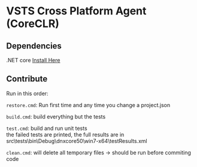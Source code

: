 # VSTS Cross Platform Agent (CoreCLR)

## Dependencies

.NET core [Install Here](https://dotnet.github.io/getting-started/)

## Contribute

Run in this order:

`restore.cmd`: Run first time and any time you change a project.json  

`build.cmd`:   build everything but the tests  

`test.cmd`:    build and run unit tests  
               the failed tests are printed, the full results are in src\tests\bin\Debug\dnxcore50\win7-x64\testResults.xml  

`clean.cmd`:   will delete all temporary files -> should be run before commiting code  

